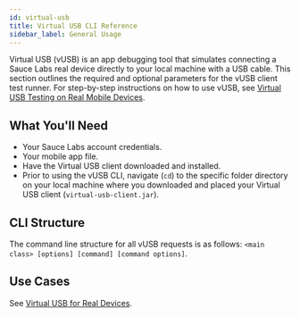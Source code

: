 ```yaml
---
id: virtual-usb
title: Virtual USB CLI Reference
sidebar_label: General Usage
---
```


Virtual USB (vUSB) is an app debugging tool that simulates connecting a Sauce Labs real device directly to your local machine with a USB cable. This section outlines the required and optional parameters for the vUSB client test runner. For step-by-step instructions on how to use vUSB, see [Virtual USB Testing on Real Mobile Devices](/mobile-apps/features/virtual-usb).

## What You'll Need

* Your Sauce Labs account credentials.
* Your mobile app file.
* Have the Virtual USB client downloaded and installed.
* Prior to using the vUSB CLI, navigate (`cd`) to the specific folder directory on your local machine where you downloaded and placed your Virtual USB client (`virtual-usb-client.jar`).

## CLI Structure

The command line structure for all vUSB requests is as follows: `<main class> [options] [command] [command options]`.

## Use Cases

See [Virtual USB for Real Devices](/mobile-apps/features/virtual-usb).
